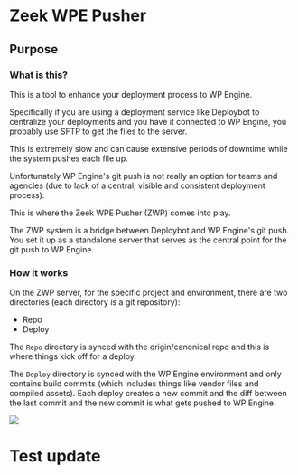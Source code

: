 # Zeek WPE Pusher

## Purpose

### What is this?

This is a tool to enhance your deployment process to WP Engine.

Specifically if you are using a deployment service like Deploybot to centralize your deployments and you have it connected to WP Engine, you probably use SFTP to get the files to the server.

This is extremely slow and can cause extensive periods of downtime while the system pushes each file up. 

Unfortunately WP Engine's git push is not really an option for teams and agencies (due to lack of a central, visible and consistent deployment process).

This is where the Zeek WPE Pusher (ZWP) comes into play.

The ZWP system is a bridge between Deploybot and WP Engine's git push. You set it up as a standalone server that serves as the central point for the git push to WP Engine.

### How it works
On the ZWP server, for the specific project and environment, there are two directories (each directory is a git repository):
- Repo
- Deploy

The `Repo` directory is synced with the origin/canonical repo and this is where things kick off for a deploy.

The `Deploy` directory is synced with the WP Engine environment and only contains build commits (which includes things like vendor files and compiled assets). Each deploy creates a new commit and the diff between the last commit and the new commit is what gets pushed to WP Engine.

![](http://d.pr/i/I9lLJo/1Itjqkqc+)

# Test update

